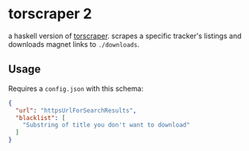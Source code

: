 # torscraper 2

a haskell version of [torscraper](https://github.com/justinwoo/torscraper). scrapes a specific tracker's listings and downloads magnet links to `./downloads`.

## Usage

Requires a `config.json` with this schema:

```json
{
  "url": "httpsUrlForSearchResults",
  "blacklist": [
    "Substring of title you don't want to download"
  ]
}
```
